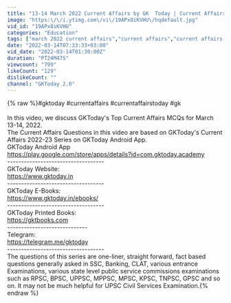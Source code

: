 ```yaml
---
title: "13-14 March 2022 Current Affairs by GK  Today | Current Affairs Today in English by Nuzhat Sana"
image: "https:\/\/i.ytimg.com\/vi\/19APx8iKVHU\/hqdefault.jpg"
vid_id: "19APx8iKVHU"
categories: "Education"
tags: ["march 2022 current affairs","current affairs","current affairs 2022"]
date: "2022-03-14T07:33:33+03:00"
vid_date: "2022-03-14T01:30:00Z"
duration: "PT24M47S"
viewcount: "799"
likeCount: "129"
dislikeCount: ""
channel: "GKToday 2.0"
---
```

{% raw %}#gktoday #currentaffairs #currentaffairstoday #gk<br /><br />In this video, we discuss GKToday's Top Current Affairs MCQs for March 13-14, 2022. <br />The Current Affairs Questions in this video are based on GKToday's Current Affairs 2022-23 Series on GKToday Android App. <br />GKToday Android App<br /><a rel="nofollow" target="blank" href="https://play.google.com/store/apps/details?id=com.gktoday.academy">https://play.google.com/store/apps/details?id=com.gktoday.academy</a><br />-----------------------------------<br />GKToday Website: <br /><a rel="nofollow" target="blank" href="https://www.gktoday.in">https://www.gktoday.in</a><br />-----------------------------------<br />GKToday E-Books:<br /><a rel="nofollow" target="blank" href="https://www.gktoday.in/ebooks/">https://www.gktoday.in/ebooks/</a><br />-----------------------------------<br />GKToday Printed Books:<br /><a rel="nofollow" target="blank" href="https://gktbooks.com">https://gktbooks.com</a><br />-----------------------------<br />Telegram:<br /><a rel="nofollow" target="blank" href="https://telegram.me/gktoday">https://telegram.me/gktoday</a><br />-----------------------------------<br />The questions of this series are one-liner, straight forward, fact based questions generally asked in SSC, Banking, CLAT, various entrance Examinations, various state level public service commissions examinations such as RPSC, BPSC, UPPSC, MPPSC, MPSC, KPSC, TNPSC, GPSC and so on. It may not be much helpful for UPSC Civil Services Examination.{% endraw %}
